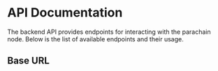 # API Documentation

The backend API provides endpoints for interacting with the parachain node. Below is the list of available endpoints and their usage.

## Base URL